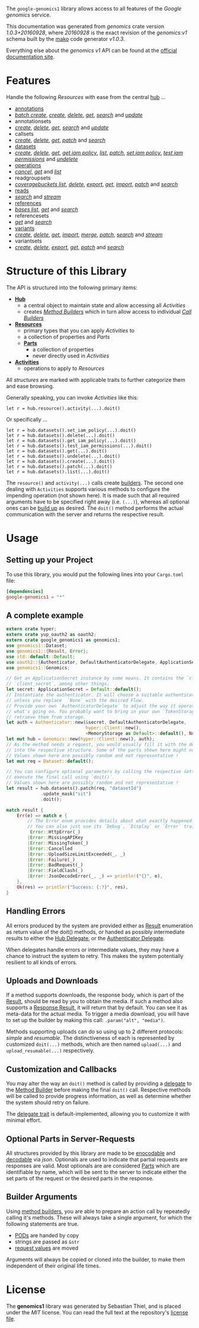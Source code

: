 <!---
DO NOT EDIT !
This file was generated automatically from 'src/mako/api/README.md.mako'
DO NOT EDIT !
-->
The `google-genomics1` library allows access to all features of the *Google genomics* service.

This documentation was generated from *genomics* crate version *1.0.3+20160928*, where *20160928* is the exact revision of the *genomics:v1* schema built by the [mako](http://www.makotemplates.org/) code generator *v1.0.3*.

Everything else about the *genomics* *v1* API can be found at the
[official documentation site](https://cloud.google.com/genomics/).
# Features

Handle the following *Resources* with ease from the central [hub](https://docs.rs/google-genomics1/1.0.3+20160928/google_genomics1/struct.Genomics.html) ... 

* [annotations](https://docs.rs/google-genomics1/1.0.3+20160928/google_genomics1/struct.Annotation.html)
 * [*batch create*](https://docs.rs/google-genomics1/1.0.3+20160928/google_genomics1/struct.AnnotationBatchCreateCall.html), [*create*](https://docs.rs/google-genomics1/1.0.3+20160928/google_genomics1/struct.AnnotationCreateCall.html), [*delete*](https://docs.rs/google-genomics1/1.0.3+20160928/google_genomics1/struct.AnnotationDeleteCall.html), [*get*](https://docs.rs/google-genomics1/1.0.3+20160928/google_genomics1/struct.AnnotationGetCall.html), [*search*](https://docs.rs/google-genomics1/1.0.3+20160928/google_genomics1/struct.AnnotationSearchCall.html) and [*update*](https://docs.rs/google-genomics1/1.0.3+20160928/google_genomics1/struct.AnnotationUpdateCall.html)
* annotationsets
 * [*create*](https://docs.rs/google-genomics1/1.0.3+20160928/google_genomics1/struct.AnnotationsetCreateCall.html), [*delete*](https://docs.rs/google-genomics1/1.0.3+20160928/google_genomics1/struct.AnnotationsetDeleteCall.html), [*get*](https://docs.rs/google-genomics1/1.0.3+20160928/google_genomics1/struct.AnnotationsetGetCall.html), [*search*](https://docs.rs/google-genomics1/1.0.3+20160928/google_genomics1/struct.AnnotationsetSearchCall.html) and [*update*](https://docs.rs/google-genomics1/1.0.3+20160928/google_genomics1/struct.AnnotationsetUpdateCall.html)
* callsets
 * [*create*](https://docs.rs/google-genomics1/1.0.3+20160928/google_genomics1/struct.CallsetCreateCall.html), [*delete*](https://docs.rs/google-genomics1/1.0.3+20160928/google_genomics1/struct.CallsetDeleteCall.html), [*get*](https://docs.rs/google-genomics1/1.0.3+20160928/google_genomics1/struct.CallsetGetCall.html), [*patch*](https://docs.rs/google-genomics1/1.0.3+20160928/google_genomics1/struct.CallsetPatchCall.html) and [*search*](https://docs.rs/google-genomics1/1.0.3+20160928/google_genomics1/struct.CallsetSearchCall.html)
* [datasets](https://docs.rs/google-genomics1/1.0.3+20160928/google_genomics1/struct.Dataset.html)
 * [*create*](https://docs.rs/google-genomics1/1.0.3+20160928/google_genomics1/struct.DatasetCreateCall.html), [*delete*](https://docs.rs/google-genomics1/1.0.3+20160928/google_genomics1/struct.DatasetDeleteCall.html), [*get*](https://docs.rs/google-genomics1/1.0.3+20160928/google_genomics1/struct.DatasetGetCall.html), [*get iam policy*](https://docs.rs/google-genomics1/1.0.3+20160928/google_genomics1/struct.DatasetGetIamPolicyCall.html), [*list*](https://docs.rs/google-genomics1/1.0.3+20160928/google_genomics1/struct.DatasetListCall.html), [*patch*](https://docs.rs/google-genomics1/1.0.3+20160928/google_genomics1/struct.DatasetPatchCall.html), [*set iam policy*](https://docs.rs/google-genomics1/1.0.3+20160928/google_genomics1/struct.DatasetSetIamPolicyCall.html), [*test iam permissions*](https://docs.rs/google-genomics1/1.0.3+20160928/google_genomics1/struct.DatasetTestIamPermissionCall.html) and [*undelete*](https://docs.rs/google-genomics1/1.0.3+20160928/google_genomics1/struct.DatasetUndeleteCall.html)
* [operations](https://docs.rs/google-genomics1/1.0.3+20160928/google_genomics1/struct.Operation.html)
 * [*cancel*](https://docs.rs/google-genomics1/1.0.3+20160928/google_genomics1/struct.OperationCancelCall.html), [*get*](https://docs.rs/google-genomics1/1.0.3+20160928/google_genomics1/struct.OperationGetCall.html) and [*list*](https://docs.rs/google-genomics1/1.0.3+20160928/google_genomics1/struct.OperationListCall.html)
* readgroupsets
 * [*coveragebuckets list*](https://docs.rs/google-genomics1/1.0.3+20160928/google_genomics1/struct.ReadgroupsetCoveragebucketListCall.html), [*delete*](https://docs.rs/google-genomics1/1.0.3+20160928/google_genomics1/struct.ReadgroupsetDeleteCall.html), [*export*](https://docs.rs/google-genomics1/1.0.3+20160928/google_genomics1/struct.ReadgroupsetExportCall.html), [*get*](https://docs.rs/google-genomics1/1.0.3+20160928/google_genomics1/struct.ReadgroupsetGetCall.html), [*import*](https://docs.rs/google-genomics1/1.0.3+20160928/google_genomics1/struct.ReadgroupsetImportCall.html), [*patch*](https://docs.rs/google-genomics1/1.0.3+20160928/google_genomics1/struct.ReadgroupsetPatchCall.html) and [*search*](https://docs.rs/google-genomics1/1.0.3+20160928/google_genomics1/struct.ReadgroupsetSearchCall.html)
* [reads](https://docs.rs/google-genomics1/1.0.3+20160928/google_genomics1/struct.Read.html)
 * [*search*](https://docs.rs/google-genomics1/1.0.3+20160928/google_genomics1/struct.ReadSearchCall.html) and [*stream*](https://docs.rs/google-genomics1/1.0.3+20160928/google_genomics1/struct.ReadStreamCall.html)
* [references](https://docs.rs/google-genomics1/1.0.3+20160928/google_genomics1/struct.Reference.html)
 * [*bases list*](https://docs.rs/google-genomics1/1.0.3+20160928/google_genomics1/struct.ReferenceBaseListCall.html), [*get*](https://docs.rs/google-genomics1/1.0.3+20160928/google_genomics1/struct.ReferenceGetCall.html) and [*search*](https://docs.rs/google-genomics1/1.0.3+20160928/google_genomics1/struct.ReferenceSearchCall.html)
* referencesets
 * [*get*](https://docs.rs/google-genomics1/1.0.3+20160928/google_genomics1/struct.ReferencesetGetCall.html) and [*search*](https://docs.rs/google-genomics1/1.0.3+20160928/google_genomics1/struct.ReferencesetSearchCall.html)
* [variants](https://docs.rs/google-genomics1/1.0.3+20160928/google_genomics1/struct.Variant.html)
 * [*create*](https://docs.rs/google-genomics1/1.0.3+20160928/google_genomics1/struct.VariantCreateCall.html), [*delete*](https://docs.rs/google-genomics1/1.0.3+20160928/google_genomics1/struct.VariantDeleteCall.html), [*get*](https://docs.rs/google-genomics1/1.0.3+20160928/google_genomics1/struct.VariantGetCall.html), [*import*](https://docs.rs/google-genomics1/1.0.3+20160928/google_genomics1/struct.VariantImportCall.html), [*merge*](https://docs.rs/google-genomics1/1.0.3+20160928/google_genomics1/struct.VariantMergeCall.html), [*patch*](https://docs.rs/google-genomics1/1.0.3+20160928/google_genomics1/struct.VariantPatchCall.html), [*search*](https://docs.rs/google-genomics1/1.0.3+20160928/google_genomics1/struct.VariantSearchCall.html) and [*stream*](https://docs.rs/google-genomics1/1.0.3+20160928/google_genomics1/struct.VariantStreamCall.html)
* variantsets
 * [*create*](https://docs.rs/google-genomics1/1.0.3+20160928/google_genomics1/struct.VariantsetCreateCall.html), [*delete*](https://docs.rs/google-genomics1/1.0.3+20160928/google_genomics1/struct.VariantsetDeleteCall.html), [*export*](https://docs.rs/google-genomics1/1.0.3+20160928/google_genomics1/struct.VariantsetExportCall.html), [*get*](https://docs.rs/google-genomics1/1.0.3+20160928/google_genomics1/struct.VariantsetGetCall.html), [*patch*](https://docs.rs/google-genomics1/1.0.3+20160928/google_genomics1/struct.VariantsetPatchCall.html) and [*search*](https://docs.rs/google-genomics1/1.0.3+20160928/google_genomics1/struct.VariantsetSearchCall.html)




# Structure of this Library

The API is structured into the following primary items:

* **[Hub](https://docs.rs/google-genomics1/1.0.3+20160928/google_genomics1/struct.Genomics.html)**
    * a central object to maintain state and allow accessing all *Activities*
    * creates [*Method Builders*](https://docs.rs/google-genomics1/1.0.3+20160928/google_genomics1/trait.MethodsBuilder.html) which in turn
      allow access to individual [*Call Builders*](https://docs.rs/google-genomics1/1.0.3+20160928/google_genomics1/trait.CallBuilder.html)
* **[Resources](https://docs.rs/google-genomics1/1.0.3+20160928/google_genomics1/trait.Resource.html)**
    * primary types that you can apply *Activities* to
    * a collection of properties and *Parts*
    * **[Parts](https://docs.rs/google-genomics1/1.0.3+20160928/google_genomics1/trait.Part.html)**
        * a collection of properties
        * never directly used in *Activities*
* **[Activities](https://docs.rs/google-genomics1/1.0.3+20160928/google_genomics1/trait.CallBuilder.html)**
    * operations to apply to *Resources*

All *structures* are marked with applicable traits to further categorize them and ease browsing.

Generally speaking, you can invoke *Activities* like this:

```Rust,ignore
let r = hub.resource().activity(...).doit()
```

Or specifically ...

```ignore
let r = hub.datasets().set_iam_policy(...).doit()
let r = hub.datasets().delete(...).doit()
let r = hub.datasets().get_iam_policy(...).doit()
let r = hub.datasets().test_iam_permissions(...).doit()
let r = hub.datasets().get(...).doit()
let r = hub.datasets().undelete(...).doit()
let r = hub.datasets().create(...).doit()
let r = hub.datasets().patch(...).doit()
let r = hub.datasets().list(...).doit()
```

The `resource()` and `activity(...)` calls create [builders][builder-pattern]. The second one dealing with `Activities` 
supports various methods to configure the impending operation (not shown here). It is made such that all required arguments have to be 
specified right away (i.e. `(...)`), whereas all optional ones can be [build up][builder-pattern] as desired.
The `doit()` method performs the actual communication with the server and returns the respective result.

# Usage

## Setting up your Project

To use this library, you would put the following lines into your `Cargo.toml` file:

```toml
[dependencies]
google-genomics1 = "*"
```

## A complete example

```Rust
extern crate hyper;
extern crate yup_oauth2 as oauth2;
extern crate google_genomics1 as genomics1;
use genomics1::Dataset;
use genomics1::{Result, Error};
use std::default::Default;
use oauth2::{Authenticator, DefaultAuthenticatorDelegate, ApplicationSecret, MemoryStorage};
use genomics1::Genomics;

// Get an ApplicationSecret instance by some means. It contains the `client_id` and 
// `client_secret`, among other things.
let secret: ApplicationSecret = Default::default();
// Instantiate the authenticator. It will choose a suitable authentication flow for you, 
// unless you replace  `None` with the desired Flow.
// Provide your own `AuthenticatorDelegate` to adjust the way it operates and get feedback about 
// what's going on. You probably want to bring in your own `TokenStorage` to persist tokens and
// retrieve them from storage.
let auth = Authenticator::new(&secret, DefaultAuthenticatorDelegate,
                              hyper::Client::new(),
                              <MemoryStorage as Default>::default(), None);
let mut hub = Genomics::new(hyper::Client::new(), auth);
// As the method needs a request, you would usually fill it with the desired information
// into the respective structure. Some of the parts shown here might not be applicable !
// Values shown here are possibly random and not representative !
let mut req = Dataset::default();

// You can configure optional parameters by calling the respective setters at will, and
// execute the final call using `doit()`.
// Values shown here are possibly random and not representative !
let result = hub.datasets().patch(req, "datasetId")
             .update_mask("sit")
             .doit();

match result {
    Err(e) => match e {
        // The Error enum provides details about what exactly happened.
        // You can also just use its `Debug`, `Display` or `Error` traits
         Error::HttpError(_)
        |Error::MissingAPIKey
        |Error::MissingToken(_)
        |Error::Cancelled
        |Error::UploadSizeLimitExceeded(_, _)
        |Error::Failure(_)
        |Error::BadRequest(_)
        |Error::FieldClash(_)
        |Error::JsonDecodeError(_, _) => println!("{}", e),
    },
    Ok(res) => println!("Success: {:?}", res),
}

```
## Handling Errors

All errors produced by the system are provided either as [Result](https://docs.rs/google-genomics1/1.0.3+20160928/google_genomics1/enum.Result.html) enumeration as return value of 
the doit() methods, or handed as possibly intermediate results to either the 
[Hub Delegate](https://docs.rs/google-genomics1/1.0.3+20160928/google_genomics1/trait.Delegate.html), or the [Authenticator Delegate](https://docs.rs/yup-oauth2/*/yup_oauth2/trait.AuthenticatorDelegate.html).

When delegates handle errors or intermediate values, they may have a chance to instruct the system to retry. This 
makes the system potentially resilient to all kinds of errors.

## Uploads and Downloads
If a method supports downloads, the response body, which is part of the [Result](https://docs.rs/google-genomics1/1.0.3+20160928/google_genomics1/enum.Result.html), should be
read by you to obtain the media.
If such a method also supports a [Response Result](https://docs.rs/google-genomics1/1.0.3+20160928/google_genomics1/trait.ResponseResult.html), it will return that by default.
You can see it as meta-data for the actual media. To trigger a media download, you will have to set up the builder by making
this call: `.param("alt", "media")`.

Methods supporting uploads can do so using up to 2 different protocols: 
*simple* and *resumable*. The distinctiveness of each is represented by customized 
`doit(...)` methods, which are then named `upload(...)` and `upload_resumable(...)` respectively.

## Customization and Callbacks

You may alter the way an `doit()` method is called by providing a [delegate](https://docs.rs/google-genomics1/1.0.3+20160928/google_genomics1/trait.Delegate.html) to the 
[Method Builder](https://docs.rs/google-genomics1/1.0.3+20160928/google_genomics1/trait.CallBuilder.html) before making the final `doit()` call. 
Respective methods will be called to provide progress information, as well as determine whether the system should 
retry on failure.

The [delegate trait](https://docs.rs/google-genomics1/1.0.3+20160928/google_genomics1/trait.Delegate.html) is default-implemented, allowing you to customize it with minimal effort.

## Optional Parts in Server-Requests

All structures provided by this library are made to be [enocodable](https://docs.rs/google-genomics1/1.0.3+20160928/google_genomics1/trait.RequestValue.html) and 
[decodable](https://docs.rs/google-genomics1/1.0.3+20160928/google_genomics1/trait.ResponseResult.html) via *json*. Optionals are used to indicate that partial requests are responses 
are valid.
Most optionals are are considered [Parts](https://docs.rs/google-genomics1/1.0.3+20160928/google_genomics1/trait.Part.html) which are identifiable by name, which will be sent to 
the server to indicate either the set parts of the request or the desired parts in the response.

## Builder Arguments

Using [method builders](https://docs.rs/google-genomics1/1.0.3+20160928/google_genomics1/trait.CallBuilder.html), you are able to prepare an action call by repeatedly calling it's methods.
These will always take a single argument, for which the following statements are true.

* [PODs][wiki-pod] are handed by copy
* strings are passed as `&str`
* [request values](https://docs.rs/google-genomics1/1.0.3+20160928/google_genomics1/trait.RequestValue.html) are moved

Arguments will always be copied or cloned into the builder, to make them independent of their original life times.

[wiki-pod]: http://en.wikipedia.org/wiki/Plain_old_data_structure
[builder-pattern]: http://en.wikipedia.org/wiki/Builder_pattern
[google-go-api]: https://github.com/google/google-api-go-client

# License
The **genomics1** library was generated by Sebastian Thiel, and is placed 
under the *MIT* license.
You can read the full text at the repository's [license file][repo-license].

[repo-license]: https://github.com/Byron/google-apis-rsblob/master/LICENSE.md
